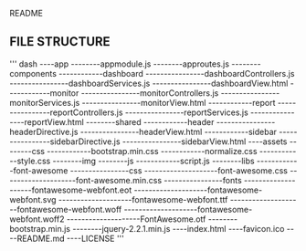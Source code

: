 README

FILE STRUCTURE 
--------------
'''
dash
----app
--------appmodule.js
--------approutes.js
--------components
------------dashboard
----------------dashboardControllers.js
----------------dashboardServices.js
----------------dashboardView.html
------------monitor
----------------monitorControllers.js
----------------monitorServices.js
----------------monitorView.html
------------report
----------------reportControllers.js
----------------reportServices.js
----------------reportView.html
--------shared
------------header
----------------headerDirective.js
----------------headerView.html
------------sidebar
----------------sidebarDirective.js
----------------sidebarView.html
----assets
--------css
------------bootstrap.min.css
------------normalize.css
------------style.css
--------img
--------js
------------script.js
--------libs
------------font-awesome
----------------css
--------------------font-awesome.css
--------------------font-awesome.min.css
----------------fonts
--------------------fontawesome-webfont.eot
--------------------fontawesome-webfont.svg
--------------------fontawesome-webfont.ttf
--------------------fontawesome-webfont.woff
--------------------fontawesome-webfont.woff2
--------------------FontAwesome.otf
--------bootstrap.min.js
--------jquery-2.2.1.min.js
----index.html
----favicon.ico
----README.md
----LICENSE
'''


